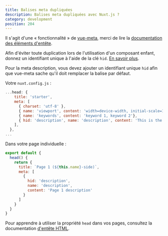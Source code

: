 ```yaml
---
title: Balises meta dupliquées
description: Balises meta dupliquées avec Nuxt.js ?
category: development
position: 204
---
```


Il s'agit d'une « fonctionnalité » de [vue-meta](https://github.com/nuxt/vue-meta), merci de lire la [documentation des éléments d'entête](/docs/2.x/concepts/views#html-head).

<div class="Alert">

Afin d'éviter toute duplication lors de l'utilisation d'un composant enfant, donnez un identifiant unique à l'aide de la clé <code>hid</code>. [En savoir plus](https://vue-meta.nuxtjs.org/api/#tagidkeyname).

</div>

Pour la meta description, vous devez ajouter un identifiant unique `hid` afin que vue-meta sache qu'il doit remplacer la balise par défaut.

Votre `nuxt.config.js` :

```js
...head: {
    title: 'starter',
    meta: [
      { charset: 'utf-8' },
      { name: 'viewport', content: 'width=device-width, initial-scale=1' },
      { name: 'keywords', content: 'keyword 1, keyword 2'},
      { hid: 'description', name: 'description', content: 'This is the generic description.'}
    ],
  },
...
```

Dans votre page individuelle :

```js
export default {
  head() {
    return {
      title: `Page 1 (${this.name}-side)`,
      meta: [
        {
          hid: 'description',
          name: 'description',
          content: 'Page 1 description'
        }
      ]
    }
  }
}
```

Pour apprendre à utiliser la propriété `head` dans vos pages, consultez la documentation [d'entête HTML](/docs/2.x/concepts/views#html-head).
